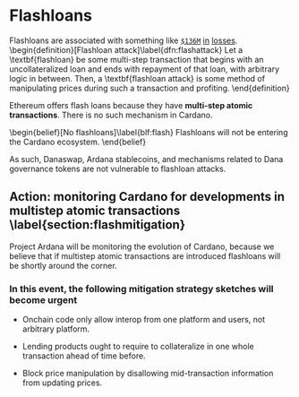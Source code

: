 # Flashloans

Flashloans are associated with something like [`$136M`](https://peckshield.medium.com/bzx-hack-full-disclosure-with-detailed-profit-analysis-e6b1fa9b18fc) [in](https://news.bitcoin.com/defi-protocol-harvest-finance-hacked-for-24-million-attacker-returns-2-5-million/) [losses](https://www.coindesk.com/markets/2021/05/20/flash-loan-attack-causes-defi-token-bunny-to-crash-over-95/). 
\begin{definition}[Flashloan attack]\label{dfn:flashattack}
Let a \textbf{flashloan} be some multi-step transaction that begins with an uncollateralized loan and ends with repayment of that loan, with arbitrary logic in between. Then, a \textbf{flashloan attack} is some method of manipulating prices during such a transaction and profiting.
\end{definition}

Ethereum offers flash loans because they have **multi-step atomic transactions**. There is no such mechanism in Cardano. 

\begin{belief}[No flashloans]\label{blf:flash}
Flashloans will not be entering the Cardano ecosystem. 
\end{belief}

As such, Danaswap, Ardana stablecoins, and mechanisms related to Dana governance tokens are not vulnerable to flashloan attacks. 

## Action: monitoring Cardano for developments in multistep atomic transactions \label{section:flashmitigation}
Project Ardana will be monitoring the evolution of Cardano, because we believe that if multistep atomic transactions are introduced flashloans will be shortly around the corner.

### In this event,  the following mitigation strategy sketches will become urgent
* Onchain code only allow interop from one platform and users, not arbitrary platform.

* Lending products ought to require to collateralize in one whole transaction ahead of time before.

* Block price manipulation by disallowing mid-transaction information from updating prices.
